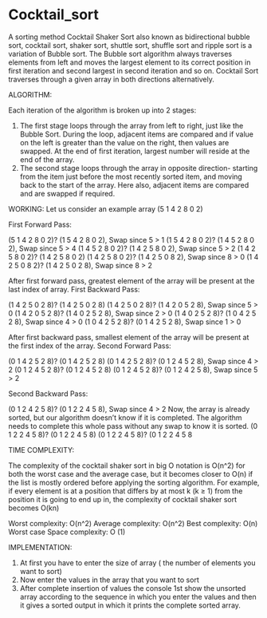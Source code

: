 # Cocktail_sort
A sorting method
Cocktail Shaker Sort also known as bidirectional bubble sort, cocktail sort, shaker sort, shuttle sort, shuffle sort and ripple sort is a variation of Bubble sort. The Bubble sort algorithm always traverses elements from left and moves the largest element to its correct position in first iteration and second largest in second iteration and so on. Cocktail Sort traverses through a given array in both directions alternatively.

ALGORITHM:

Each iteration of the algorithm is broken up into 2 stages:
1.	The first stage loops through the array from left to right, just like the Bubble Sort. During the loop, adjacent items are compared and if value on the left is greater than the value on the right, then values are swapped. At the end of first iteration, largest number will reside at the end of the array.
2.	The second stage loops through the array in opposite direction- starting from the item just before the most recently sorted item, and moving back to the start of the array. Here also, adjacent items are compared and are swapped if required.

WORKING:
Let us consider an example array (5 1 4 2 8 0 2)

First Forward Pass:

(5 1 4 2 8 0 2)? (1 5 4 2 8 0 2), Swap since 5 > 1
(1 5 4 2 8 0 2)? (1 4 5 2 8 0 2), Swap since 5 > 4
(1 4 5 2 8 0 2)? (1 4 2 5 8 0 2), Swap since 5 > 2
(1 4 2 5 8 0 2)? (1 4 2 5 8 0 2)
(1 4 2 5 8 0 2)? (1 4 2 5 0 8 2), Swap since 8 > 0
(1 4 2 5 0 8 2)? (1 4 2 5 0 2 8), Swap since 8 > 2

After first forward pass, greatest element of the array will be present at the last index of array.
First Backward Pass:

(1 4 2 5 0 2 8)? (1 4 2 5 0 2 8)
(1 4 2 5 0 2 8)? (1 4 2 0 5 2 8), Swap since 5 > 0
(1 4 2 0 5 2 8)? (1 4 0 2 5 2 8), Swap since 2 > 0
(1 4 0 2 5 2 8)? (1 0 4 2 5 2 8), Swap since 4 > 0
(1 0 4 2 5 2 8)? (0 1 4 2 5 2 8), Swap since 1 > 0

After first backward pass, smallest element of the array will be present at the first index of the array.
Second Forward Pass:

(0 1 4 2 5 2 8)? (0 1 4 2 5 2 8)
(0 1 4 2 5 2 8)? (0 1 2 4 5 2 8), Swap since 4 > 2
(0 1 2 4 5 2 8)? (0 1 2 4 5 2 8)
(0 1 2 4 5 2 8)? (0 1 2 4 2 5 8), Swap since 5 > 2

Second Backward Pass:

(0 1 2 4 2 5 8)? (0 1 2 2 4 5 8), Swap since 4 > 2
Now, the array is already sorted, but our algorithm doesn’t know if it is completed. The algorithm needs to complete this whole pass without any swap to know it is sorted.
(0 1 2 2 4 5 8)? (0 1 2 2 4 5 8)
(0 1 2 2 4 5 8)? (0 1 2 2 4 5 8

TIME COMPLEXITY:

The complexity of the cocktail shaker sort in big O notation is O(n^2) for both the worst case and the average case, but it becomes closer to O(n)  if the list is mostly ordered before applying the sorting algorithm. For example, if every element is at a position that differs by at most k (k ≥ 1) from the position it is going to end up in, the complexity of cocktail shaker sort becomes O(kn)

Worst complexity: O(n^2)
Average complexity: O(n^2)
Best complexity: O(n)
Worst case Space complexity: O (1)

IMPLEMENTATION:

1.	At first you have to enter the size of array ( the number of elements you want to sort)
2.	Now enter the values in the array that you want to sort
3.	After complete insertion of values the console 1st show the unsorted array according to the sequence in which you enter the values and then it gives a sorted output in which it prints the complete sorted array.
